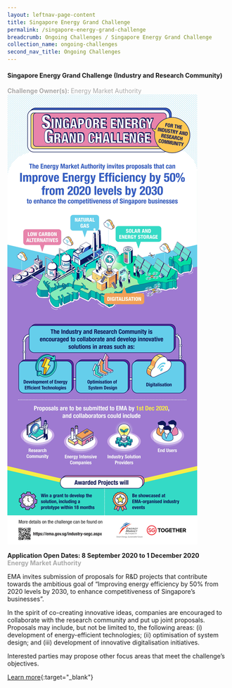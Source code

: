 ```yaml
---
layout: leftnav-page-content
title: Singapore Energy Grand Challenge
permalink: /singapore-energy-grand-challenge
breadcrumb: Ongoing Challenges / Singapore Energy Grand Challenge
collection_name: ongoing-challenges
second_nav_title: Ongoing Challenges
---
```

#### Singapore Energy Grand Challenge (Industry and Research Community)
<font color="#a9a9a9"><b>Challenge Owner(s): </b>Energy Market Authority</font>
[![1](/images/ema-singapore-energy-grand-challenge.jpg)](https://ema.gov.sg/industry-segc.aspx?utm_source=openinnovationnetwork.sg&utm_medium=referral)

**Application Open Dates: 8 September 2020 to 1 December 2020**<br>
<font color=" #a9a9a9"><b>Energy Market Authority</b></font>

EMA invites submission of proposals for R&D projects that contribute towards the ambitious goal of “Improving energy efficiency by 50% from 2020 levels by 2030, to enhance competitiveness of Singapore’s businesses”.

In the spirit of co-creating innovative ideas, companies are encouraged to collaborate with the research community and put up joint proposals. Proposals may include, but not be limited to, the following areas: 
(i) development of energy-efficient technologies; 
(ii) optimisation of system design; and 
(iii) development of innovative digitalisation initiatives.

Interested parties may propose other focus areas that meet the challenge’s objectives.


[Learn more](https://ema.gov.sg/industry-segc.aspx?utm_source=openinnovationnetwork.sg&utm_medium=referral){:target="_blank"}

